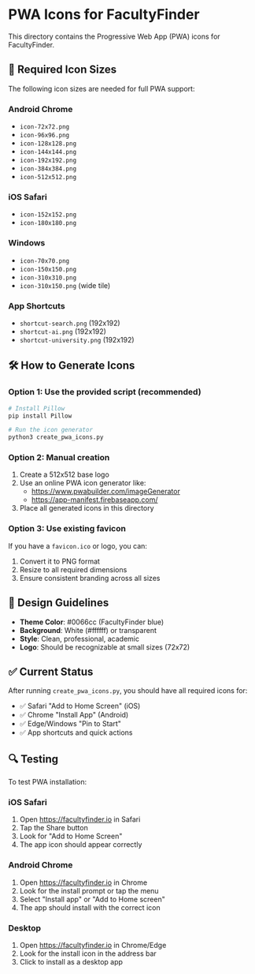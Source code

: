 # PWA Icons for FacultyFinder

This directory contains the Progressive Web App (PWA) icons for FacultyFinder.

## 📱 Required Icon Sizes

The following icon sizes are needed for full PWA support:

### Android Chrome
- `icon-72x72.png`
- `icon-96x96.png`
- `icon-128x128.png`
- `icon-144x144.png`
- `icon-192x192.png`
- `icon-384x384.png`
- `icon-512x512.png`

### iOS Safari
- `icon-152x152.png`
- `icon-180x180.png`

### Windows
- `icon-70x70.png`
- `icon-150x150.png`
- `icon-310x310.png`
- `icon-310x150.png` (wide tile)

### App Shortcuts
- `shortcut-search.png` (192x192)
- `shortcut-ai.png` (192x192)
- `shortcut-university.png` (192x192)

## 🛠️ How to Generate Icons

### Option 1: Use the provided script (recommended)
```bash
# Install Pillow
pip install Pillow

# Run the icon generator
python3 create_pwa_icons.py
```

### Option 2: Manual creation
1. Create a 512x512 base logo
2. Use an online PWA icon generator like:
   - https://www.pwabuilder.com/imageGenerator
   - https://app-manifest.firebaseapp.com/
3. Place all generated icons in this directory

### Option 3: Use existing favicon
If you have a `favicon.ico` or logo, you can:
1. Convert it to PNG format
2. Resize to all required dimensions
3. Ensure consistent branding across all sizes

## 🎨 Design Guidelines

- **Theme Color**: #0066cc (FacultyFinder blue)
- **Background**: White (#ffffff) or transparent
- **Style**: Clean, professional, academic
- **Logo**: Should be recognizable at small sizes (72x72)

## ✅ Current Status

After running `create_pwa_icons.py`, you should have all required icons for:
- ✅ Safari "Add to Home Screen" (iOS)
- ✅ Chrome "Install App" (Android)
- ✅ Edge/Windows "Pin to Start"
- ✅ App shortcuts and quick actions

## 🔍 Testing

To test PWA installation:

### iOS Safari
1. Open https://facultyfinder.io in Safari
2. Tap the Share button
3. Look for "Add to Home Screen"
4. The app icon should appear correctly

### Android Chrome
1. Open https://facultyfinder.io in Chrome
2. Look for the install prompt or tap the menu
3. Select "Install app" or "Add to Home screen"
4. The app should install with the correct icon

### Desktop
1. Open https://facultyfinder.io in Chrome/Edge
2. Look for the install icon in the address bar
3. Click to install as a desktop app 
